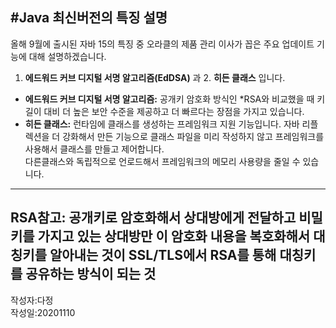  #Java 최신버전의 특징 설명<br>
---
올해 9월에 출시된 자바 15의 특징 중 오라클의 제품 관리 이사가 꼽은 주요 업데이트 기능에 대해 설명하겠습니다.<br>
1. __에드워드 커브 디지털 서명 알고리즘(EdDSA)__ 과 2. __히든 클래스__ 입니다.  <br>
+ __에드워드 커브 디지털 서명 알고리즘:__ 공개키 암호화 방식인 *RSA와 비교했을 때 키 길이 대비 더 높은 보안 수준을 제공하고 더 빠르다는 장점을 가지고 있습니다.<br>
+ __히든 클래스:__ 런타임에 클래스를 생성하는 프레임워크 지원 기능입니다. 자바 리플렉션을 더 강화해서 만든 기능으로 클래스 파일을 미리 작성하지 않고 프레임워크를 사용해서 클래스를 만들고 제어합니다.<br>
다른클래스와 독립적으로 언로드해서 프레임워크의 메모리 사용량을 줄일 수 있습니다.<br>
---

__RSA참고:  공개키로 암호화해서 상대방에게 전달하고 비밀키를 가지고 있는 상대방만 이 암호화 내용을 복호화해서 대칭키를 알아내는 것이 SSL/TLS에서 RSA를 통해 대칭키를 공유하는 방식이 되는 것__<br>
---
작성자:다정 <br>
작성일:20201110
